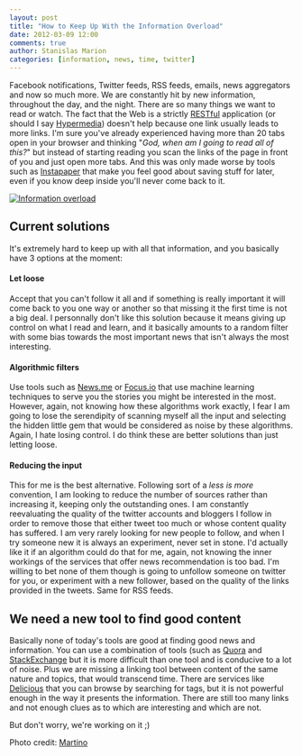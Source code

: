 ```yaml
---
layout: post
title: "How to Keep Up With the Information Overload"
date: 2012-03-09 12:00
comments: true
author: Stanislas Marion
categories: [information, news, time, twitter]
---
```


Facebook notifications, Twitter feeds, RSS feeds, emails, news
aggregators and now so much
more. We are constantly hit by new information, throughout the day, and
the night. There are so many things we want to read or watch. 
The fact that the Web is a strictly [RESTful](http://en.wikipedia.org/wiki/Representational_state_transfer) application (or should I say
[Hypermedia](http://blog.steveklabnik.com/posts/2012-02-13-an-api-ontology)) doesn't help because one link usually leads to more links. I'm sure
you've already experienced having more than 20 tabs open in your browser
and thinking "_God, when am I going to read all of this?_" but instead
of starting reading you scan the links of the page in front of you and
just open more tabs. And this was only made worse by tools such as
[Instapaper](http://instapaper.com "Instapaper") that make you feel good
about saving stuff for later, even if you know deep inside you'll never
come back to it.

[![Information overload](http://farm4.staticflickr.com/3244/2925760927_a9db10926e_m.jpg)](http://www.flickr.com/photos/martinofranchi/2925760927/)

## Current solutions
It's extremely hard to keep up with all that information, and you
basically have 3 options at the moment:

#### Let loose

Accept that you can't follow it all and if something is really important
it will come back to you one way or another so that missing it the first
time is not a big deal.
I personnally don't like this solution because it means giving up
control on what I read and learn, and it basically amounts to a random
filter with some bias towards the most important news that isn't always
the most interesting.

#### Algorithmic filters

Use tools such as [News.me](http://news.me "News.me") or [Focus.io](http://focus.io "Focus.io") that
use machine learning techniques to serve you the stories you might be
interested in the most. However, again, not knowing how these algorithms
work exactly, I fear I am going to lose the serendipity of scanning
myself all the input and selecting the hidden little gem that would be
considered as noise by these algorithms. Again, I hate losing control. I
do think these are better solutions than just letting loose.

#### Reducing the input
This for me is the best alternative. Following sort of a _less is more_ convention,
I am looking to reduce the number of sources rather than increasing it,
keeping only the outstanding ones. I am constantly reevaluating the
quality of the twitter accounts and bloggers I follow in order to remove
those that either tweet too much  or whose content quality has suffered.
I am very rarely looking for new people to follow, and when I try
someone new it is always an experiment, never set in stone. I'd actually
like it if an algorithm could do that for me, again, not knowing the
inner workings of the services that offer news recommendation is too
bad. I'm willing to bet none of them though is going to unfollow someone
on twitter for you, or experiment with a new follower, based on the
quality of the links provided in the tweets. Same for RSS feeds.

## We need a new tool to find good content
Basically none of today's tools are good at finding good news and
information. You can use a combination of tools (such as [Quora](http://quora.com "Quora") and [StackExchange](http://stackexchange.com "StackEchange") but it is more
difficult than one tool and is conducive to a lot of noise. Plus we are
missing a linking tool between content of the same nature and topics,
that would transcend time. There are services like [Delicious](http://delicious.com "Delicious") that you
can browse by searching for tags, but it is not powerful enough in the
way it presents the information. There are still too many links and not
enough clues as to which are interesting and which are not.

But don't worry, we're working on it ;) 

Photo credit: [Martino](http://www.flickr.com/photos/martinofranchi/ )
